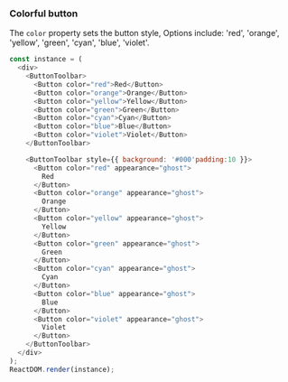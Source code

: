 ### Colorful button

The `color` property sets the button style, Options include: 'red', 'orange', 'yellow', 'green', 'cyan', 'blue', 'violet'.

<!--start-code-->

```js
const instance = (
  <div>
    <ButtonToolbar>
      <Button color="red">Red</Button>
      <Button color="orange">Orange</Button>
      <Button color="yellow">Yellow</Button>
      <Button color="green">Green</Button>
      <Button color="cyan">Cyan</Button>
      <Button color="blue">Blue</Button>
      <Button color="violet">Violet</Button>
    </ButtonToolbar>

    <ButtonToolbar style={{ background: '#000'padding:10 }}>
      <Button color="red" appearance="ghost">
        Red
      </Button>
      <Button color="orange" appearance="ghost">
        Orange
      </Button>
      <Button color="yellow" appearance="ghost">
        Yellow
      </Button>
      <Button color="green" appearance="ghost">
        Green
      </Button>
      <Button color="cyan" appearance="ghost">
        Cyan
      </Button>
      <Button color="blue" appearance="ghost">
        Blue
      </Button>
      <Button color="violet" appearance="ghost">
        Violet
      </Button>
    </ButtonToolbar>
  </div>
);
ReactDOM.render(instance);
```

<!--end-code-->
